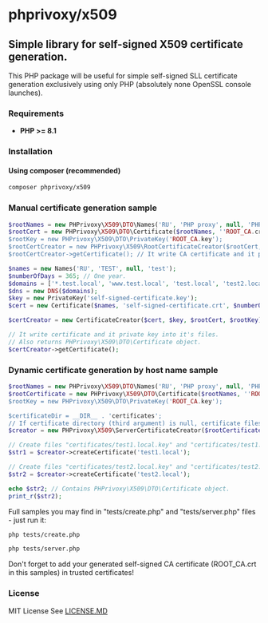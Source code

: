 # phprivoxy/x509
## Simple library for self-signed X509 certificate generation.

This PHP package will be useful for simple self-signed SLL certificate generation exclusively using only PHP (absolutely none OpenSSL console launches).

### Requirements 
- **PHP >= 8.1**

### Installation
#### Using composer (recommended)
```bash
composer phprivoxy/x509
```

### Manual certificate generation sample

```php
$rootNames = new PHPrivoxy\X509\DTO\Names('RU', 'PHP proxy', null, 'PHPrivoxy');
$rootCert = new PHPrivoxy\X509\DTO\Certificate($rootNames, ''ROOT_CA.crt');
$rootKey = new PHPrivoxy\X509\DTO\PrivateKey('ROOT_CA.key');
$rootCertCreator = new PHPrivoxy\X509\RootCertificateCreator($rootCert, $rootKey);
$rootCertCreator->getCertificate(); // It write CA certificate and it private key into it's files.

$names = new Names('RU', 'TEST', null, 'test');
$numberOfDays = 365; // One year.
$domains = ['*.test.local', 'www.test.local', 'test.local', 'test2.local', 'test3.local']; // Multidomains certificate.
$dns = new DNS($domains);
$key = new PrivateKey('self-signed-certificate.key');
$cert = new Certificate($names, 'self-signed-certificate.crt', $numberOfDays, $dns);

$certCreator = new CertificateCreator($cert, $key, $rootCert, $rootKey);

// It write certificate and it private key into it's files.
// Also returns PHPrivoxy\X509\DTO\Certificate object.
$certCreator->getCertificate();
```

### Dynamic certificate generation by host name sample

```php
$rootNames = new PHPrivoxy\X509\DTO\Names('RU', 'PHP proxy', null, 'PHPrivoxy');
$rootCertificate = new PHPrivoxy\X509\DTO\Certificate($rootNames, ''ROOT_CA.crt');
$rootKey = new PHPrivoxy\X509\DTO\PrivateKey('ROOT_CA.key');

$certificateDir = __DIR__ . 'certificates';
// If certificate directory (third argument) is null, certificate files don't be write (only generated).
$creator = new PHPrivoxy\X509\ServerCertificateCreator($rootCertificate, $rootKey, $certificateDir);

// Create files "certificates/test1.local.key" and "certificates/test1.local.crt".
$str1 = $creator->createCertificate('test1.local');

// Create files "certificates/test2.local.key" and "certificates/test2.local.crt".
$str2 = $creator->createCertificate('test2.local');

echo $str2; // Contains PHPrivoxy\X509\DTO\Certificate object.
print_r($str2);
```

Full samples you may find in "tests/create.php" and "tests/server.php" files - just run it:
```bash
php tests/create.php
```
```bash
php tests/server.php
```

Don't forget to add your generated self-signed CA certificate (ROOT_CA.crt in this samples) in trusted certificates!

### License
MIT License See [LICENSE.MD](LICENSE.MD)
